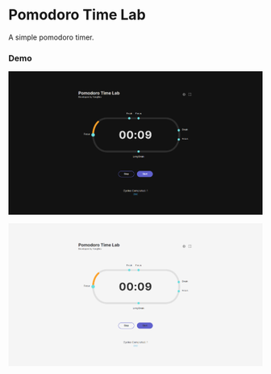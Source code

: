 # Pomodoro Time Lab

A simple pomodoro timer.

### Demo

![alt text](assets/demo/demo1.png)

![alt text](assets/demo/demo2.png)
